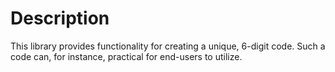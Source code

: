 # Description

This library provides functionality for creating a unique, 6-digit code. Such a code can, for instance, practical for 
end-users to utilize.
